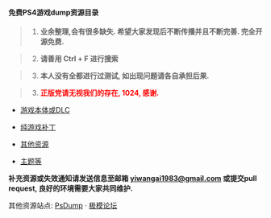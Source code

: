#### 免费PS4游戏dump资源目录

> 1. **业余整理,会有很多缺失. 希望大家发现后不断传播并且不断完善. 完全开源免费.**
> 2. **请善用 Ctrl + F 进行搜索**
> 3. **本人没有全都进行过测试, 如出现问题请各自承担后果.**
> 3. **<font style='color:red'>正版党请无视我们的存在, 1024, 感谢.</font>**

* [游戏本体或DLC](/游戏本体或DLC.md)
* [纯游戏补丁](/纯游戏补丁.md)
* [其他资源](/其他资源.md)
* [主题等](/主题等.md)

**补充资源或失效通知请发送信息至邮箱 yiwangai1983@gmail.com 或提交pull request, 良好的环境需要大家共同维护.**

其他资源站点: <a href='https://www.psdump.com/' target='_blank'>PsDump</a> · <a href='https://www.gamestar.top/' target='_blank'>极模论坛</a>